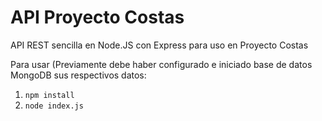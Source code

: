 # API Proyecto Costas

API REST sencilla en Node.JS con Express para uso en Proyecto Costas

Para usar (Previamente debe haber configurado e iniciado base de datos MongoDB sus respectivos datos:
1. `npm install`
2. `node index.js`